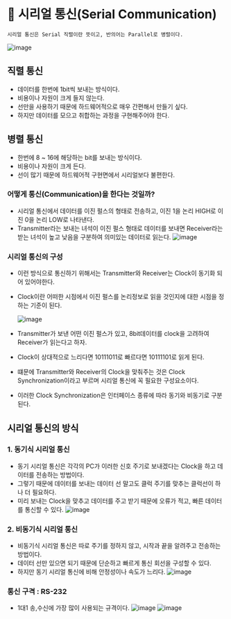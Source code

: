 # 🥕 시리얼 통신(Serial Communication)
```
시리얼 통신은 Serial 직렬이란 뜻이고, 반의어는 Parallel로 병렬이다.
```

![image](https://github.com/user-attachments/assets/36ec4208-c9ae-417b-ad96-f5bf48e5f2dd)

## 직렬 통신
- 데이터를 한번에 1bit씩 보내는 방식이다.
- 비용이나 자원이 크게 들지 않는다.
- 선만을 사용하기 때문에 하드웨어적으로 매우 간편해서 만들기 싶다.
- 하지만 데이터를 모으고 취합하는 과정을 구현해주어야 한다.

## 병렬 통신
- 한번에 8 ~ 16에 해당하는 bit를 보내는 방식이다.
- 비용이나 자원이 크게 든다.
- 선이 많기 때문에 하드웨어적 구현면에서 시리얼보다 불편한다.

### 어떻게 통신(Communication)을 한다는 것일까?
- 시리얼 통신에서 데이터를 이진 펄스의 형태로 전송하고, 이진 1을 논리 HIGH로 이진 0을 논리 LOW로 나타낸다.
- Transmitter라는 보내는 녀석이 이진 펄스 형태로 데이터를 보내면 Receiver라는 받는 녀석이 높고 낮음을 구분하여 의미있는 데이터로 읽는다.
![image](https://github.com/user-attachments/assets/5016d9c9-2237-4d8c-b4b0-237b79bce715)


### 시리얼 통신의 구성
- 이런 방식으로 통신하기 위해서는 Transmitter와 Receiver는 Clock이 동기화 되어 있어야한다.
- Clock이란 어떠한 시점에서 이진 펄스를 논리정보로 읽을 것인지에 대한 시점을 정하는 기준이 된다.

  ![image](https://github.com/user-attachments/assets/30cd3fb4-5a15-43a0-b4ba-347e65265c87)

- Transmitter가 보낸 어떤 이진 펄스가 있고, 8bit데이터를 clock을 고려하여 Receiver가 읽는다고 하자.
- Clock이 상대적으로 느리다면 10111011로 빠르다면 10111101로 읽게 된다.
- 떄문에 Transmitter와 Receiver의 Clock을 맞춰주는 것은 Clock Synchronization이라고 부르며 시리얼 통신에 꼭 필요한 구성요소이다.
- 이러한 Clock Synchronization은 인터페이스 종류에 따라 동기와 비동기로 구분된다.

## 시리얼 통신의 방식
### 1. 동기식 시리얼 통신
- 동기 시리얼 통신은 각각의 PC가 이러한 신호 주기로 보내겠다는 Clock을 하고 데이터를 전송하는 방법이다.
- 그렇기 때문에 데이터를 보내는 데이터 선 말고도 클럭 주기를 맞추는 클럭선이 하나 더 필요하다.
- 미리 보내는 Clock을 맞추고 데이터를 주고 받기 때문에 오류가 적고, 빠른 데이터를 통신할 수 있다.
![image](https://github.com/user-attachments/assets/a449119c-8e19-4d1a-b1c3-aad39c423c75)

### 2. 비동기식 시리얼 통신
- 비동기식 시리얼 통신은 따로 주기를 정하지 않고, 시작과 끝을 알려주고 전송하는 방법이다.
- 데이터 선만 있으면 되기 때문에 단순하고 빠르게 통신 회선을 구성할 수 있다.
- 하지만 동기 시리얼 통신에 비해 안정성이나 속도가 느리다.
![image](https://github.com/user-attachments/assets/b2956750-513b-4e63-bbcd-6072f83042d4)

### 통신 구격 : RS-232
- 1대1 송,수신에 가장 많이 사용되는 규격이다.
![image](https://github.com/user-attachments/assets/1110c43a-1856-4565-9133-056c1d981318)
![image](https://github.com/user-attachments/assets/35770c77-1ab4-4565-9499-2cd0b2c2de9a)
